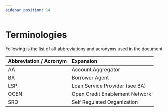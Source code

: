 ```yaml
---
sidebar_position: 14
---
```


# Terminologies

Following is the list of all abbreviations and acronyms used in the document

| Abbreviation / Acronym | Expansion                         |
| :---      | :-----                            |
| AA        | Account Aggregator                |
| BA        | Borrower Agent                    |
| LSP       | Loan Service Provider (see BA)    |
| OCEN      | Open Credit Enablement Network    |
| SRO       | Self Regulated Organization       |
